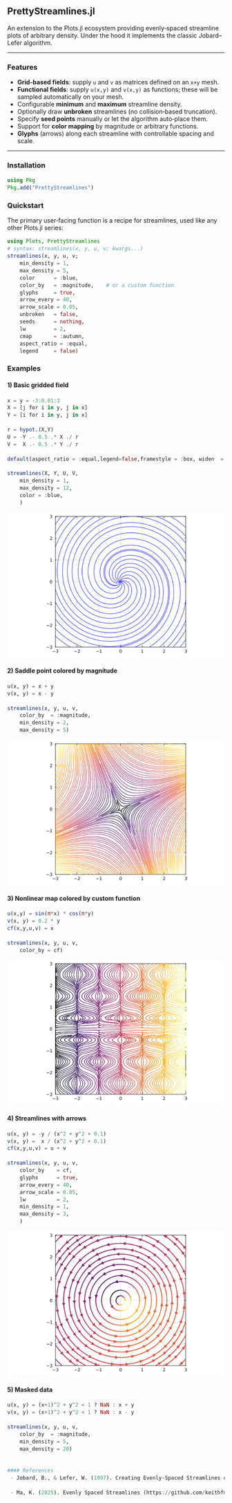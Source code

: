 ## PrettyStreamlines.jl

An extension to the Plots.jl ecosystem providing evenly‑spaced streamline plots of arbitrary density. Under the hood it implements the classic Jobard–Lefer algorithm.

---

### Features

- **Grid‑based fields**: supply `u` and `v` as matrices defined on an `x×y` mesh.
- **Functional fields**: supply `u(x,y)` and `v(x,y)` as functions; these will be sampled automatically on your mesh.
- Configurable **minimum** and **maximum** streamline density.
- Optionally draw **unbroken** streamlines (no collision‐based truncation).
- Specify **seed points** manually or let the algorithm auto‑place them.
- Support for **color mapping** by magnitude or arbitrary functions.
- **Glyphs** (arrows) along each streamline with controllable spacing and scale.

---

### Installation

```julia
using Pkg
Pkg.add("PrettyStreamlines")
```

### Quickstart
The primary user‑facing function is a recipe for streamlines, used like any other Plots.jl series:
```julia
using Plots, PrettyStreamlines
# syntax: streamlines(x, y, u, v; kwargs...)
streamlines(x, y, u, v;
    min_density = 1,
    max_density = 5,
    color      = :blue,
    color_by   = :magnitude,    # or a custom function
    glyphs     = true,
    arrow_every = 40,
    arrow_scale = 0.05,
    unbroken   = false,
    seeds      = nothing,
    lw         = 2,
    cmap       = :autumn,
    aspect_ratio = :equal,
    legend     = false)

```

### Examples
#### 1) Basic gridded field
```julia
x = y = -3:0.01:3
X = [j for i in y, j in x]
Y = [i for i in y, j in x]

r = hypot.(X,Y)
U = -Y .- 0.5 .* X ./ r
V =  X .- 0.5 .* Y ./ r

default(aspect_ratio = :equal,legend=false,framestyle = :box, widen  = false, xlims = extrema(x))

streamlines(X, Y, U, V,
    min_density = 1,
    max_density = 12,
    color = :blue,
    )
```

![image](assets/ex1.png)

#### 2) Saddle point colored by magnitude
```julia
u(x, y) = x + y
v(x, y) = x - y

streamlines(x, y, u, v,
    color_by  = :magnitude,
    min_density = 2,
    max_density = 5)
```

![image](assets/ex2.png)

#### 3) Nonlinear map colored by custom function
```julia
u(x,y) = sin(π*x) * cos(π*y)
v(x, y) = 0.2 * y
cf(x,y,u,v) = x

streamlines(x, y, u, v,
    color_by = cf)

```
![image](assets/ex3.png)

#### 4) Streamlines with arrows

```julia
u(x, y) = -y / (x^2 + y^2 + 0.1)
v(x, y) =  x / (x^2 + y^2 + 0.1)
cf(x,y,u,v) = u + v

streamlines(x, y, u, v,
    color_by    = cf,
    glyphs      = true,
    arrow_every = 40,
    arrow_scale = 0.05,
    lw          = 2,
    min_density = 1,
    max_density = 3,
    )
```
![image](assets/ex4.png)


#### 5) Masked data
```julia
u(x, y) = (x+1)^2 + y^2 < 1 ? NaN : x + y
v(x, y) = (x+1)^2 + y^2 < 1 ? NaN : x - y

streamlines(x, y, u, v,
    color_by  = :magnitude,
    min_density = 5,
    max_density = 20)


#### References
 - Jobard, B., & Lefer, W. (1997). Creating Evenly‑Spaced Streamlines of Arbitrary Density. In Visualization in Scientific Computing ’97 (pp. 43–55). Springer. https://doi.org/10.1007/978-3-7091-6876-9_5

 - Ma, K. (2025). Evenly Spaced Streamlines (https://github.com/keithfma/evenly_spaced_streamlines). GitHub. 